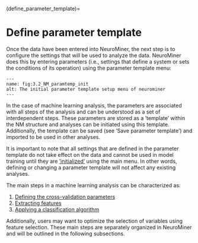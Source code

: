(define_parameter_template)=
# Define parameter template

Once the data have been entered into NeuroMiner, the next step is to configure the settings that will be used to analyze the data. NeuroMiner does this by entering parameters (i.e., settings that define a system or sets the conditions of its operation) using the parameter template menu:

```{figure} Images/NM_paramtemp_init.png
---
name: fig:3.2_NM_paramtemp_init
alt: The initial parameter template setup menu of neurominer
---
```

In the case of machine learning analysis, the parameters are associated with all steps of the analysis and can be understood as a set of interdependent steps. These parameters are stored as a ’template’ within the NM structure and analyses can be initiated using this template. Additionally, the template can be saved (see ’Save parameter template’) and imported to be used in other analyses.

It is important to note that all settings that are defined in the parameter template do not take effect on the data and cannot be used in model training until they are [’initialized’](initialize_delete_analyses) using the main menu. In other words, defining or changing a parameter template will not affect any existing analyses.

The main steps in a machine learning analysis can be characterized as:
1. [Defining the cross-validation parameters](3.2.01_paramtemp_cv_settings)
2. [Extracting features](preprocessing_pipeline)
3. [Applying a classification algorithm](3.2.03_paramtemp_classification_algorithm)

Additionally, users may want to optimize the selection of variables using feature selection. These main steps are separately organized in NeuroMiner and will be outlined in the following subsections.
